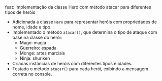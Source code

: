 feat: Implementação da classe Hero com método atacar para diferentes tipos de heróis

- Adicionada a classe `Hero` para representar heróis com propriedades de nome, idade e tipo.
- Implementado o método `atacar()`, que determina o tipo de ataque com base na classe do herói:
  - Mago: magia
  - Guerreiro: espada
  - Monge: artes marciais
  - Ninja: shuriken
- Criadas instâncias de heróis com diferentes tipos e idades.
- Testado o método `atacar()` para cada herói, exibindo a mensagem correta no console.
